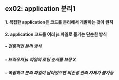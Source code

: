 ## ex02: application 분리1

#### 1. 복잡한 application은 코드를 분리해서 개발하는 것이 원칙
#### 2. application 코드를 여러 js 파일로 옮기는 단순한 방식
##### - 전통적인 분리 방식
##### - 브라우저 js 파일의 로딩 순서를 보장 X
##### - 복잡하고 분리 파일이 남아있으면 의존성 관리 자체가 불가능
